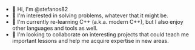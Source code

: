 - 👋 Hi, I'm @stefanos82
- 👀 I'm interested in solving problems, whatever that it might be.
- 🌱 I'm currently re-learning C++ (a.k.a. modern C++), but I also enjoy other languages and tools as well.
- 💞️ I'm looking to collaborate on interesting projects that could teach me important lessons and help me acquire expertise in new areas.

<!---
stefanos82/stefanos82 is a ✨ special ✨ repository because its `README.md` (this file) appears on your GitHub profile.
You can click the Preview link to take a look at your changes.
--->

